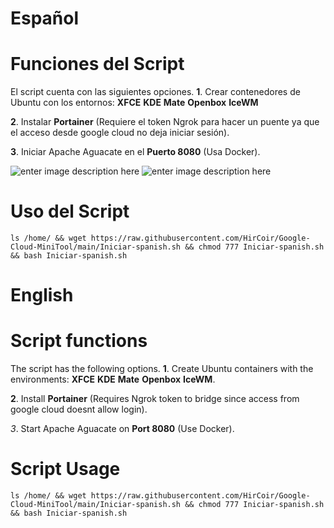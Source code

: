 # Español

# Funciones del Script

El script cuenta con las siguientes opciones. 
**1**. Crear contenedores de Ubuntu con los entornos:
**XFCE**
**KDE**
**Mate**
**Openbox**
**IceWM**

**2**. Instalar **Portainer** (Requiere el token Ngrok para hacer un puente ya que el acceso desde google cloud no deja iniciar sesión).

**3**. Iniciar Apache Aguacate en el **Puerto 8080** (Usa Docker).

![enter image description here](https://i.ibb.co/0jLDK6N/1.jpg)
![enter image description here](https://i.ibb.co/02zmH21/2.jpg)

# Uso del Script

    ls /home/ && wget https://raw.githubusercontent.com/HirCoir/Google-Cloud-MiniTool/main/Iniciar-spanish.sh && chmod 777 Iniciar-spanish.sh && bash Iniciar-spanish.sh


# English

# Script functions

The script has the following options.
**1**. Create Ubuntu containers with the environments:
**XFCE**
**KDE**
**Mate**
**Openbox**
**IceWM**.

**2**. Install **Portainer** (Requires Ngrok token to bridge since access from google cloud doesnt allow login).

*3*. Start Apache Aguacate on **Port 8080** (Use Docker).


# Script Usage

    ls /home/ && wget https://raw.githubusercontent.com/HirCoir/Google-Cloud-MiniTool/main/Iniciar-spanish.sh && chmod 777 Iniciar-spanish.sh && bash Iniciar-spanish.sh
